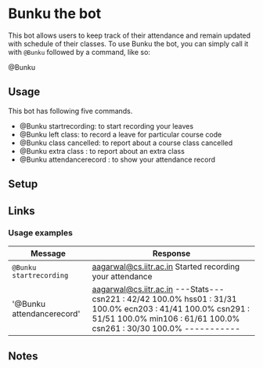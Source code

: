 # Bunku the bot

This bot allows users to keep track of their attendance and remain updated with schedule of their classes.
To use
Bunku the bot, you can simply call it with `@Bunku` followed by a command,
like so:

@Bunku <command>


## Usage

This bot has following five commands.

- @Bunku startrecording: to start recording your leaves
- @Bunku left <course-code> class: to record a leave for particular course code
- @Bunku <course-code> class cancelled: to report about a course class cancelled
- @Bunku extra class <course-code> : to report about an extra class
- @Bunku attendancerecord : to show your attendance record

## Setup

## Links

### Usage examples

| Message | Response |
| ------- | ------ |
| `@Bunku startrecording` | aagarwal@cs.iitr.ac.in Started recording your attendance |
| '@Bunku attendancerecord' |aagarwal@cs.iitr.ac.in   ---Stats--- csn221 : 42/42 100.0% hss01 : 31/31 100.0% ecn203 : 41/41 100.0% csn291 : 51/51 100.0% min106 : 61/61 100.0% csn261 : 30/30 100.0% ----------- |

## Notes

